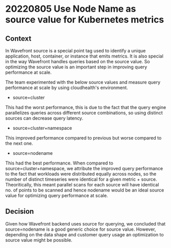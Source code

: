 # 20220805 Use Node Name as source value for Kubernetes metrics

## Context
In Wavefront source is a special point tag used to identify a unique application, host, container, or instance that emits metrics. It is also special in the way Wavefront handles queries based on the source value. So optimizing the source value is an important step in improving query performance at scale. 

The team experimented with the below source values and measure query performance at scale by using cloudhealth's environment.
* source=cluster

This had the worst performance, this is due to the fact that the query engine parallelizes queries across different source combinations, so using distinct sources can decrease query latency.
* source=cluster+namespace

This improved performance compared to previous but worse compared to the next one.
* source=nodename

This had the best performance. When compared to source=cluster+namespace, we attribute the improved query performance to the fact that workloads were distributed equally across nodes, so the number of distinct timeseries were identical for a given metric + source. Theoritically, this meant parallel scans for each source will have identical no. of points to be scanned and hence nodename would be an ideal source value for optimizing query performance at scale.

## Decision
Given how Wavefront backend uses source for querying, we concluded that source=nodename is a good generic choice for source value. However, depending on the data shape and customer query usage an optimization to source value might be possible.   


